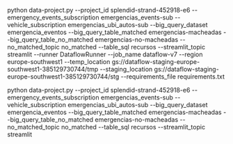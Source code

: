python data-project.py --project_id splendid-strand-452918-e6 --emergency_events_subscription emergencias_events-sub --vehicle_subscription emergencias_ubi_autos-sub --big_query_dataset emergencia_eventos --big_query_table_matched emergencias-macheadas --big_query_table_no_matched emergencias-no-macheadas --no_matched_topic no_matched --table_sql recursos --streamlit_topic streamlit --runner DataflowRunner --job_name dataflow-v7 --region europe-southwest1 --temp_location gs://dataflow-staging-europe-southwest1-385129730744/tmp --staging_location gs://dataflow-staging-europe-southwest1-385129730744/stg --requirements_file requirements.txt

python data-project.py --project_id splendid-strand-452918-e6 --emergency_events_subscription emergencias_events-sub --vehicle_subscription emergencias_ubi_autos-sub --big_query_dataset emergencia_eventos --big_query_table_matched emergencias-macheadas --big_query_table_no_matched emergencias-no-macheadas --no_matched_topic no_matched --table_sql recursos --streamlit_topic streamlit